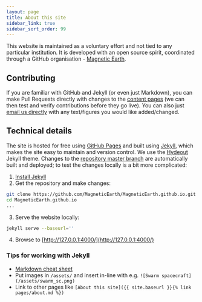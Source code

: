 ```yaml
---
layout: page
title: About this site
sidebar_link: true
sidebar_sort_order: 99
---
```


This website is maintained as a voluntary effort and not tied to any particular institution. It is developed with an open source spirit, coordinated through a GitHub organisation - [Magnetic Earth](https://github.com/MagneticEarth).

## Contributing

If you are familiar with GitHub and Jekyll (or even just Markdown), you can make Pull Requests directly with changes to the [content pages](https://github.com/MagneticEarth/MagneticEarth.github.io/tree/master/pages) (we can then test and verify contributions before they go live). You can also just [email us directly](mailto:ashley.smith@ed.ac.uk) with any text/figures you would like added/changed.

## Technical details

The site is hosted for free using [GitHub Pages](https://pages.github.com/) and built using [Jekyll](https://jekyllrb.com/), which makes the site easy to maintain and version control. We use the [Hydeout](https://github.com/fongandrew/hydeout) Jekyll theme. Changes to the [repository master branch](https://github.com/MagneticEarth/MagneticEarth.github.io) are automatically built and deployed; to test the changes locally is a bit more complicated:

1. [Install Jekyll](https://jekyllrb.com/docs/installation/)
2. Get the repository and make changes:
```bash
git clone https://github.com/MagneticEarth/MagneticEarth.github.io.git
cd MagneticEarth.github.io
...
```
3. Serve the website locally:
```bash
jekyll serve --baseurl=''
```
4. Browse to [http://127.0.0.1:4000/](http://127.0.0.1:4000/)

### Tips for working with Jekyll

- [Markdown cheat sheet](https://github.com/adam-p/markdown-here/wiki/Markdown-Cheatsheet)
- Put images in `/assets/` and insert in-line with e.g. `![Swarm spacecraft](/assets/swarm_sc.png)`
- Link to other pages like `[About this site]({{ site.baseurl }}{% link pages/about.md %})`
